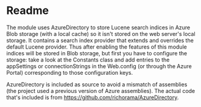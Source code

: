 # Readme


The module uses AzureDirectory to store Lucene search indices in Azure Blob storage (with a local cache) so it isn't stored on the web server's local storage. It contains a search index provider that extends and overrides the default Lucene provider. Thus after enabling the features of this module indices will be stored in Blob storage, but first you have to configure the storage: take a look at the Constants class and add entries to the appSettings or connectionStrings in the Web.config (or through the Azure Portal) corresponding to those configuration keys.

AzureDirectory is included as source to avoid a mismatch of assemblies (the project used a previous version of Azure assemblies). The actual code that's included is from https://github.com/richorama/AzureDirectory.